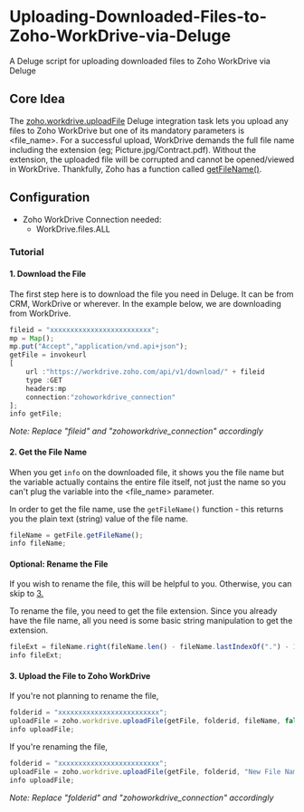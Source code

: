 # Uploading-Downloaded-Files-to-Zoho-WorkDrive-via-Deluge
A Deluge script for uploading downloaded files to Zoho WorkDrive via Deluge

## Core Idea
The [zoho.workdrive.uploadFile](https://www.zoho.com/deluge/help/workdrive/upload-file.html) Deluge integration task lets you upload any files to Zoho WorkDrive but one of its mandatory parameters is <file_name>. For a successful upload, WorkDrive demands the full file name including the extension (eg; Picture.jpg/Contract.pdf). Without the extension, the uploaded file will be corrupted and cannot be opened/viewed in WorkDrive. Thankfully, Zoho has a function called [getFileName()](https://www.zoho.com/deluge/help/file/get-file-name.html).

## Configuration
* Zoho WorkDrive Connection needed:
  * WorkDrive.files.ALL
### Tutorial

#### 1. Download the File
The first step here is to download the file you need in Deluge. It can be from CRM, WorkDrive or wherever. In the example below, we are downloading from WorkDrive.
```javascript
fileid = "xxxxxxxxxxxxxxxxxxxxxxxxx";
mp = Map();
mp.put("Accept","application/vnd.api+json");
getFile = invokeurl
[
	url :"https://workdrive.zoho.com/api/v1/download/" + fileid
	type :GET
	headers:mp
	connection:"zohoworkdrive_connection"
];
info getFile;
```
*Note: Replace "fileid" and "zohoworkdrive_connection" accordingly*

#### 2. Get the File Name
When you get `info` on the downloaded file, it shows you the file name but the variable actually contains the entire file itself, not just the name so you can't plug the variable into the <file_name> parameter.

In order to get the file name, use the `getFileName()` function - this returns you the plain text (string) value of the file name.

```javascript
fileName = getFile.getFileName();
info fileName;
```

#### Optional: Rename the File
If you wish to rename the file, this will be helpful to you. Otherwise, you can skip to [3.](#3-upload-file-to-zoho-workdrive)

To rename the file, you need to get the file extension. Since you already have the file name, all you need is some basic string manipulation to get the extension.

```javascript
fileExt = fileName.right(fileName.len() - fileName.lastIndexOf(".") - 1);
info fileExt;
```

#### 3. Upload the File to Zoho WorkDrive

If you're not planning to rename the file, 
```javascript
folderid = "xxxxxxxxxxxxxxxxxxxxxxxxx";
uploadFile = zoho.workdrive.uploadFile(getFile, folderid, fileName, false, "zohoworkdrive_connection");
info uploadFile;
```

If you're renaming the file,
```javascript
folderid = "xxxxxxxxxxxxxxxxxxxxxxxxx";
uploadFile = zoho.workdrive.uploadFile(getFile, folderid, "New File Name" + fileExt, false, "zohoworkdrive_connection");
info uploadFile;
```

*Note: Replace "folderid" and "zohoworkdrive_connection" accordingly*
